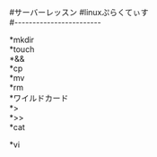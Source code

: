 #サーバーレッスン 
#linuxぷらくてぃす  
#------------------------  

*mkdir  
*touch  
*&&  
*cp  
*mv  
*rm  
*ワイルドカード  
*>  
*>>  
*cat  

*vi  
